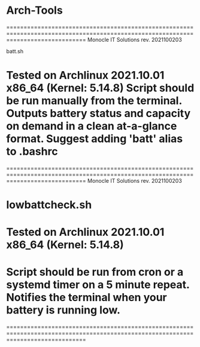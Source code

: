 # Arch-Tools

===================================================================================================================================
Monocle IT Solutions rev. 2021100203

batt.sh

Tested on Archlinux 2021.10.01 x86_64 (Kernel: 5.14.8)
Script should be run manually from the terminal. Outputs battery status and capacity on demand in a clean at-a-glance format.
Suggest adding 'batt' alias to .bashrc
===================================================================================================================================

===================================================================================================================================
Monocle IT Solutions rev. 2021100203
#
# lowbattcheck.sh
#
# Tested on Archlinux 2021.10.01 x86_64 (Kernel: 5.14.8)
# Script should be run from cron or a systemd timer on a 5 minute repeat. Notifies the terminal when your battery is running low.
===================================================================================================================================
